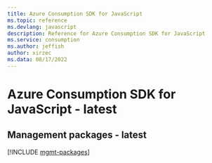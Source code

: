 ```yaml
---
title: Azure Consumption SDK for JavaScript
ms.topic: reference
ms.devlang: javascript
description: Reference for Azure Consumption SDK for JavaScript
ms.service: consumption
ms.author: jeffish
author: xirzec
ms.data: 08/17/2022
---
```

# Azure Consumption SDK for JavaScript - latest

## Management packages - latest
[!INCLUDE [mgmt-packages](consumption-mgmt-index.md)]